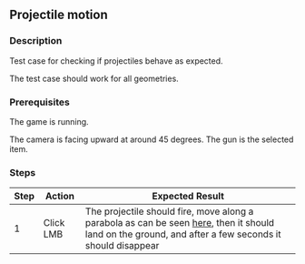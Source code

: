## Projectile motion

### Description
Test case for checking if projectiles behave as expected.

The test case should work for all geometries.

### Prerequisites
The game is running.

The camera is facing upward at around 45 degrees.
The gun is the selected item.

### Steps
| Step | Action | Expected Result |
| -------- | -------- | -------- |
| 1 | Click LMB | The projectile should fire, move along a parabola as can be seen [here](Resources/projectile-parabola.mp4), then it should land on the ground, and after a few seconds it should disappear |

